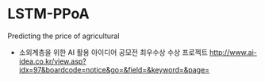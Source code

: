 # LSTM-PPoA
Predicting the price of agricultural

* 소외계층을 위한 AI 활용 아이디어 공모전 최우수상 수상 프로젝트
http://www.ai-idea.co.kr/view.asp?idx=97&boardcode=notice&go=&field=&keyword=&page=
